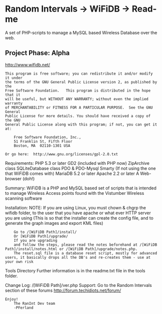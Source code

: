 Random Intervals -> WiFiDB -> Read-me
=====================================

  A set of PHP-scripts to manage a MySQL based Wireless Database over the web.

  Project Phase: Alpha
  --------------
  http://www.wifidb.net/

    This program is free software; you can redistribute it and/or modify it under
	the terms of the GNU General Public License version 2, as published by the 
	Free Software Foundation.   This program is distributed in the hope that it 
	will be useful, but WITHOUT ANY WARRANTY; without even the implied warranty 
	of MERCHANTABILITY or FITNESS FOR A PARTICULAR PURPOSE.  See the GNU General 
	Public License for more details. You should have received a copy of the GNU 
	General Public License along with this program; if not, you can get it at: 
		
		Free Software Foundation, Inc.,
		51 Franklin St, Fifth Floor
		Boston, MA  02110-1301 USA
		
	Or go here:  http://www.gnu.org/licenses/gpl-2.0.txt
		
  Requirements:
		PHP 5.3 or later
			GD2 (included with PHP now)
			ZipArchive class
			SQLiteDatabase class
			PDO & PDO-Mysql
			Smarty (If not using the one that WiFiDB comes with)
		MariaDB 5.2 or later
		Apache 2.2 or later
		A Web-browser (doh!)
		
  Summary:
		WiFiDB is a PHP and MySQL based set of scripts that is intended to manage 
		Wireless Access points found with the Vistumber Wireless scanning software  
		
  Installation:
		NOTE: If you are using Linux, you must chown & chgrp the wifidb folder, to the user 
		that you have apache or what ever HTTP server you are using (This is so that 
		the installer can create the config file, and to generate the graph images 
		and export KML files)
		
		Go to /[WiFiDB Path]/install/ 
		Or [WiFiDB Path]/upgrade/
		If you are upgrading
		and follow the steps, please read the notes beforehand at /[WiFiDB Path]/install/notes.html or /[WiFiDB Path]/upgrade/notes.php.
		The reset.sql file is a database reset script, mostly for advanced users, it basically drops all the DB's and re-creates them - use at your own risk
		
  Tools Directory
		Further information is in the readme.txt file in the tools folder.
		
  Change Log:
		/[WiFiDB Path]/ver.php
  Support:
		Go to the Random Intervals section of these forums http://forum.techidiots.net/forum/
		
    Enjoy!
        The RanInt Dev team
		-PFerland